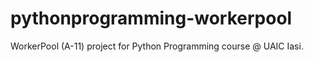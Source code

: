# pythonprogramming-workerpool
WorkerPool (A-11) project for Python Programming course @ UAIC Iasi.
